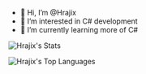 - 👋 Hi, I’m @Hrajix
- 👀 I’m interested in C# development
- 🌱 I’m currently learning more of C#

<!---
Hrajix/Hrajix is a ✨ special ✨ repository because its `README.md` (this file) appears on your GitHub profile.
You can click the Preview link to take a look at your changes.
--->

![Hrajix's Stats](https://github-readme-stats.vercel.app/api?username=Hrajix&theme=vue-dark&show_icons=true&hide_border=true&count_private=true)

![Hrajix's Top Languages](https://github-readme-stats.vercel.app/api/top-langs/?username=Hrajix&theme=vue-dark&show_icons=true&hide_border=true&layout=compact)

